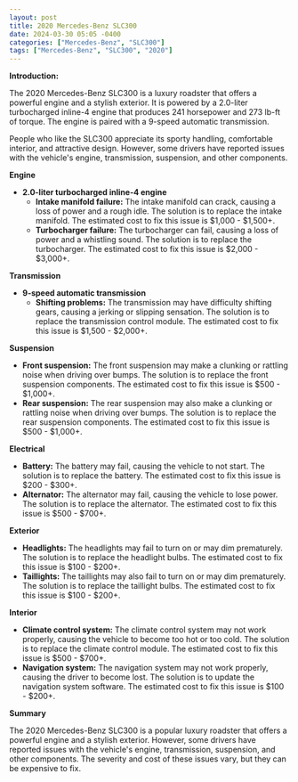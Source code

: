 ```yaml
---
layout: post
title: 2020 Mercedes-Benz SLC300
date: 2024-03-30 05:05 -0400
categories: ["Mercedes-Benz", "SLC300"]
tags: ["Mercedes-Benz", "SLC300", "2020"]
---
```

**Introduction:**

The 2020 Mercedes-Benz SLC300 is a luxury roadster that offers a powerful engine and a stylish exterior. It is powered by a 2.0-liter turbocharged inline-4 engine that produces 241 horsepower and 273 lb-ft of torque. The engine is paired with a 9-speed automatic transmission.

People who like the SLC300 appreciate its sporty handling, comfortable interior, and attractive design. However, some drivers have reported issues with the vehicle's engine, transmission, suspension, and other components.

**Engine**

* **2.0-liter turbocharged inline-4 engine**
    * **Intake manifold failure:** The intake manifold can crack, causing a loss of power and a rough idle. The solution is to replace the intake manifold. The estimated cost to fix this issue is $1,000 - $1,500+.
    * **Turbocharger failure:** The turbocharger can fail, causing a loss of power and a whistling sound. The solution is to replace the turbocharger. The estimated cost to fix this issue is $2,000 - $3,000+.

**Transmission**

* **9-speed automatic transmission**
    * **Shifting problems:** The transmission may have difficulty shifting gears, causing a jerking or slipping sensation. The solution is to replace the transmission control module. The estimated cost to fix this issue is $1,500 - $2,000+.

**Suspension**

* **Front suspension:** The front suspension may make a clunking or rattling noise when driving over bumps. The solution is to replace the front suspension components. The estimated cost to fix this issue is $500 - $1,000+.
* **Rear suspension:** The rear suspension may also make a clunking or rattling noise when driving over bumps. The solution is to replace the rear suspension components. The estimated cost to fix this issue is $500 - $1,000+.

**Electrical**

* **Battery:** The battery may fail, causing the vehicle to not start. The solution is to replace the battery. The estimated cost to fix this issue is $200 - $300+.
* **Alternator:** The alternator may fail, causing the vehicle to lose power. The solution is to replace the alternator. The estimated cost to fix this issue is $500 - $700+.

**Exterior**

* **Headlights:** The headlights may fail to turn on or may dim prematurely. The solution is to replace the headlight bulbs. The estimated cost to fix this issue is $100 - $200+.
* **Taillights:** The taillights may also fail to turn on or may dim prematurely. The solution is to replace the taillight bulbs. The estimated cost to fix this issue is $100 - $200+.

**Interior**

* **Climate control system:** The climate control system may not work properly, causing the vehicle to become too hot or too cold. The solution is to replace the climate control module. The estimated cost to fix this issue is $500 - $700+.
* **Navigation system:** The navigation system may not work properly, causing the driver to become lost. The solution is to update the navigation system software. The estimated cost to fix this issue is $100 - $200+.

**Summary**

The 2020 Mercedes-Benz SLC300 is a popular luxury roadster that offers a powerful engine and a stylish exterior. However, some drivers have reported issues with the vehicle's engine, transmission, suspension, and other components. The severity and cost of these issues vary, but they can be expensive to fix.
